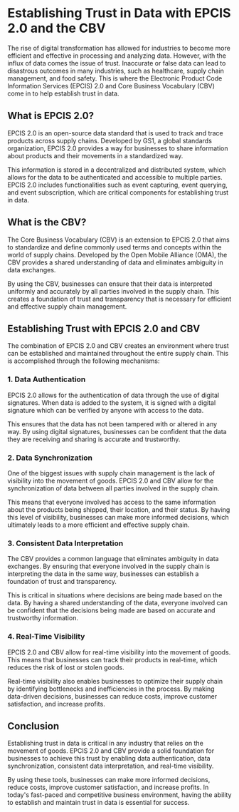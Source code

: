 # Establishing Trust in Data with EPCIS 2.0 and the CBV

The rise of digital transformation has allowed for industries to become more efficient and effective in processing and analyzing data. However, with the influx of data comes the issue of trust. Inaccurate or false data can lead to disastrous outcomes in many industries, such as healthcare, supply chain management, and food safety. This is where the Electronic Product Code Information Services (EPCIS) 2.0 and Core Business Vocabulary (CBV) come in to help establish trust in data.

## What is EPCIS 2.0?

EPCIS 2.0 is an open-source data standard that is used to track and trace products across supply chains. Developed by GS1, a global standards organization, EPCIS 2.0 provides a way for businesses to share information about products and their movements in a standardized way.

This information is stored in a decentralized and distributed system, which allows for the data to be authenticated and accessible to multiple parties. EPCIS 2.0 includes functionalities such as event capturing, event querying, and event subscription, which are critical components for establishing trust in data.

## What is the CBV?

The Core Business Vocabulary (CBV) is an extension to EPCIS 2.0 that aims to standardize and define commonly used terms and concepts within the world of supply chains. Developed by the Open Mobile Alliance (OMA), the CBV provides a shared understanding of data and eliminates ambiguity in data exchanges.

By using the CBV, businesses can ensure that their data is interpreted uniformly and accurately by all parties involved in the supply chain. This creates a foundation of trust and transparency that is necessary for efficient and effective supply chain management.

## Establishing Trust with EPCIS 2.0 and CBV

The combination of EPCIS 2.0 and CBV creates an environment where trust can be established and maintained throughout the entire supply chain. This is accomplished through the following mechanisms:

### 1. Data Authentication

EPCIS 2.0 allows for the authentication of data through the use of digital signatures. When data is added to the system, it is signed with a digital signature which can be verified by anyone with access to the data.

This ensures that the data has not been tampered with or altered in any way. By using digital signatures, businesses can be confident that the data they are receiving and sharing is accurate and trustworthy.

### 2. Data Synchronization

One of the biggest issues with supply chain management is the lack of visibility into the movement of goods. EPCIS 2.0 and CBV allow for the synchronization of data between all parties involved in the supply chain.

This means that everyone involved has access to the same information about the products being shipped, their location, and their status. By having this level of visibility, businesses can make more informed decisions, which ultimately leads to a more efficient and effective supply chain.

### 3. Consistent Data Interpretation

The CBV provides a common language that eliminates ambiguity in data exchanges. By ensuring that everyone involved in the supply chain is interpreting the data in the same way, businesses can establish a foundation of trust and transparency.

This is critical in situations where decisions are being made based on the data. By having a shared understanding of the data, everyone involved can be confident that the decisions being made are based on accurate and trustworthy information.

### 4. Real-Time Visibility

EPCIS 2.0 and CBV allow for real-time visibility into the movement of goods. This means that businesses can track their products in real-time, which reduces the risk of lost or stolen goods.

Real-time visibility also enables businesses to optimize their supply chain by identifying bottlenecks and inefficiencies in the process. By making data-driven decisions, businesses can reduce costs, improve customer satisfaction, and increase profits.

## Conclusion

Establishing trust in data is critical in any industry that relies on the movement of goods. EPCIS 2.0 and CBV provide a solid foundation for businesses to achieve this trust by enabling data authentication, data synchronization, consistent data interpretation, and real-time visibility.

By using these tools, businesses can make more informed decisions, reduce costs, improve customer satisfaction, and increase profits. In today's fast-paced and competitive business environment, having the ability to establish and maintain trust in data is essential for success.
